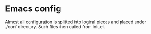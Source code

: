 # Emacs config
Almost all configuration is splitted into logical pieces and placed under ./conf directory. 
Such files then called from init.el.